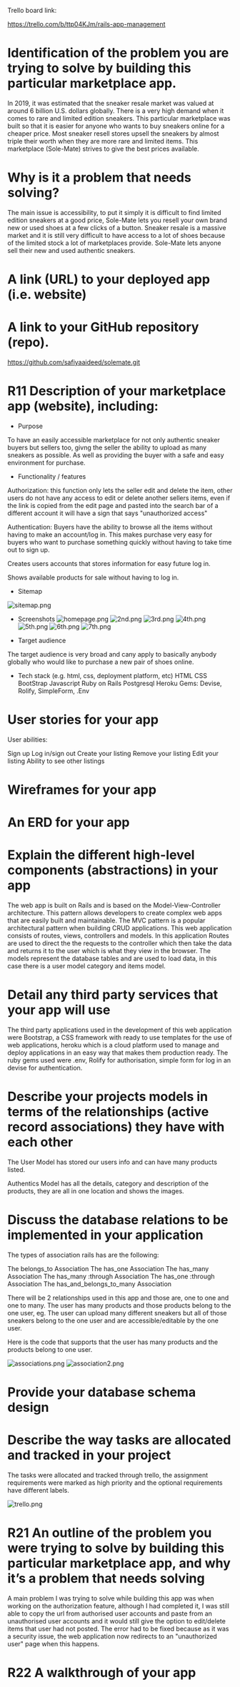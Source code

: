
Trello board link: 

https://trello.com/b/ttp04KJm/rails-app-management

#  Identification of the problem you are trying to solve by building this particular marketplace app.
In 2019, it was estimated that the sneaker resale market was valued at around 6 billion U.S. dollars globally. There is a very high demand when it comes to rare and limited edition sneakers. This particular marketplace was built so that it is easier for anyone who wants to buy sneakers online for a cheaper price. Most sneaker resell stores upsell the sneakers by almost triple their worth when they are more rare and limited items. This marketplace (Sole-Mate) strives to give the best prices available.

# 	Why is it a problem that needs solving?

The main issue is accessibility, to put it simply it is difficult to find limited edition sneakers at a good price, Sole-Mate lets you resell your own brand new or used shoes at a few clicks of a button. Sneaker resale is a massive market and it is still very difficult to have access to a lot of shoes because of the limited stock a lot of marketplaces provide. Sole-Mate lets anyone sell their new and used authentic sneakers. 

# A link (URL) to your deployed app (i.e. website)


# A link to your GitHub repository (repo).

https://github.com/safiyaaideed/solemate.git


# R11	Description of your marketplace app (website), including:

- Purpose

To have an easily accessible marketplace for not only authentic sneaker buyers but sellers too, givng the seller the ability to upload as many sneakers as possible. As well as providing the buyer with a safe and easy environment for purchase. 

- Functionality / features

Authorization: this function only lets the seller edit and delete the item, other users do not have any access to edit or delete another sellers items, even if the link is copied from the edit page and pasted into the search bar of a different account it will have a sign that says "unauthorized access"

Authentication: Buyers have the ability to browse all the items without having to make an account/log in. This makes purchase very easy for buyers who want to purchase something quickly without having to take time out to sign up.

Creates users accounts that stores information for easy future log in.

Shows available products for sale  without having to log in.



- Sitemap

![sitemap.png](docs/sitemap.png)


- Screenshots
![homepage.png](docs/homepage.png)
![2nd.png](docs/2nd.png)
![3rd.png](docs/3rd.png)
![4th.png](docs/4th.png)
![5th.png](docs/5th.png)
![6th.png](docs/6th.png)
![7th.png](docs/7th.png)




- Target audience

The target audience is very broad and cany apply to basically anybody globally who would like to purchase a new pair of shoes online.

- Tech stack (e.g. html, css, deployment platform, etc)
HTML
CSS
BootStrap
Javascript
Ruby on Rails
Postgresql
Heroku 
Gems: Devise, Rolify, SimpleForm, .Env

# User stories for your app


User abilities:

Sign up
Log in/sign out
Create your listing
Remove your listing
Edit your listing
Ability to see other listings 


# Wireframes for your app


# An ERD for your app


# Explain the different high-level components (abstractions) in your app

The web app is built on Rails and is based on the Model-View-Controller architecture. This pattern allows developers to create complex web apps that are easily built and maintainable. The MVC pattern is a popular architectural pattern when building CRUD applications. This web application consists of routes, views, controllers and models. In this application Routes are used to direct the the requests to the controller which then take the data and returns it to the user which is what they view in the browser. The models represent the database tables and are used to load data, in this case there is a user model category and items model.


# Detail any third party services that your app will use

The third party applications used in the development of this web application were Bootstrap, a CSS framework with ready to use templates for the use of web applications, heroku which is a cloud platform used to manage and deploy applications in an easy way that makes them production ready. The ruby gems used were .env, Rolify for authorisation, simple form for log in an devise for authentication. 

# Describe your projects models in terms of the relationships (active record associations) they have with each other

The User Model has stored our users info and can have many products listed.

Authentics Model has all the details, category and description of the products, they are all in one location and shows the images.


# Discuss the database relations to be implemented in your application

The types of association rails has are the following:

The belongs_to Association
The has_one Association
The has_many Association
The has_many :through Association
The has_one :through Association
The has_and_belongs_to_many Association

There will be 2 relationships used in this app and those are, one to one and one to many. The user has many products and those products belong to the one user, eg. The user can upload many different sneakers but all of those sneakers belong to the one user and are accessible/editable by the one user. 

Here is the code that supports that the user has many products and the products belong to one user.

![associations.png](docs/associations.png)
![association2.png](docs/associations2.png)

# Provide your database schema design


# Describe the way tasks are allocated and tracked in your project

The tasks were allocated and tracked through trello, the assignment requirements were marked as high priority and the optional requirements have different labels.

![trello.png](docs/trello.png)

# R21	An outline of the problem you were trying to solve by building this particular marketplace app, and why it’s a problem that needs solving

A main problem I was trying to solve while building this app was when working on the authorization feature, although I had completed it, I was still able to copy the url from authorised user accounts and paste from an unauthorised user accounts and it would still give the option to edit/delete items that user had not posted. The error had to be fixed because as it was a security issue, the web application now redirects to an "unauthorized user" page when this happens.

# R22	A walkthrough of your app
